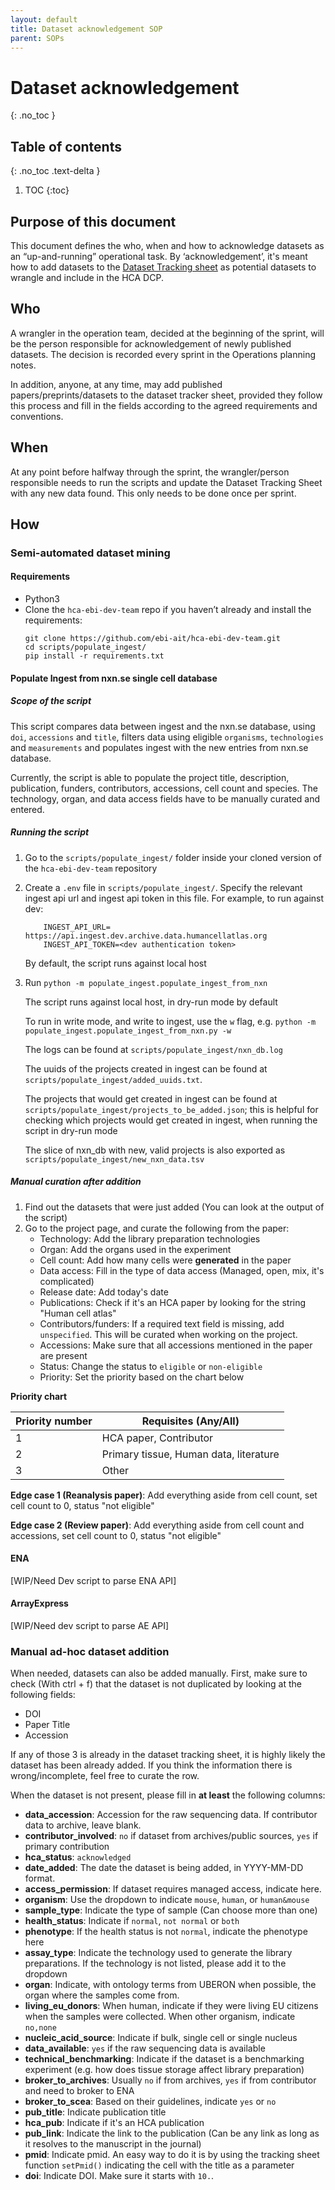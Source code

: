 ```yaml
---
layout: default
title: Dataset acknowledgement SOP
parent: SOPs
---
```


<script src="https://kit.fontawesome.com/fc66878563.js" crossorigin="anonymous"></script>

# Dataset acknowledgement
{: .no_toc }

## Table of contents
{: .no_toc .text-delta }

1. TOC
{:toc}


## Purpose of this document
This document defines the who, when and how to acknowledge datasets as an “up-and-running” operational task. By ‘acknowledgement’, it's meant how to add datasets to the [Dataset Tracking sheet](https://docs.google.com/spreadsheets/d/1rm5NZQjE-9rZ2YmK_HwjW-LgvFTTLs7Q6MzHbhPftRE/edit#gid=0) as potential datasets to wrangle and include in the HCA DCP. 

## Who
A wrangler in the operation team, decided at the beginning of the sprint, will be the person responsible for acknowledgement of newly published datasets. The decision is recorded every sprint in the Operations planning notes.

In addition, anyone, at any time, may add published papers/preprints/datasets to the dataset tracker sheet, provided they follow this process and fill in the fields according to the agreed requirements and conventions.

## When
At any point before halfway through the sprint, the wrangler/person responsible needs to run the scripts and update the Dataset Tracking Sheet with any new data found. This only needs to be done once per sprint.

## How

### Semi-automated dataset mining

#### Requirements

- Python3
- Clone the `hca-ebi-dev-team` repo if you haven’t already and install the requirements:
   ```
   git clone https://github.com/ebi-ait/hca-ebi-dev-team.git
   cd scripts/populate_ingest/
   pip install -r requirements.txt
   ```

#### Populate Ingest from nxn.se single cell database

##### Scope of the script

   This script compares data between ingest and the nxn.se database, using `doi`, `accessions` and `title`, filters
   data using eligible `organisms`, `technologies` and `measurements` and populates ingest with the new entries
   from nxn.se database.
   
   Currently, the script is able to populate the project title, description, publication, funders, contributors,
   accessions, cell count and species.
   The technology, organ, and data access fields have to be manually curated and entered.

##### Running the script

1) Go to the `scripts/populate_ingest/` folder inside your cloned version of the `hca-ebi-dev-team` repository

2) Create a `.env` file in `scripts/populate_ingest/`. Specify the relevant ingest api url and ingest api token in
this file. For example, to run against dev:

    ```
        INGEST_API_URL= https://api.ingest.dev.archive.data.humancellatlas.org
        INGEST_API_TOKEN=<dev authentication token>
    ```
    By default, the script runs against local host

3) Run `python -m populate_ingest.populate_ingest_from_nxn`
    
   The script runs against local host, in dry-run mode by default
   
   To run in write mode, and write to ingest, use the `w` flag, e.g.
   `python -m populate_ingest.populate_ingest_from_nxn.py -w`
   
   
   
   The logs can be found at `scripts/populate_ingest/nxn_db.log`
   
   The uuids of the projects created in ingest can be found at `scripts/populate_ingest/added_uuids.txt`.
   
   The projects that would get created in ingest can be found at `scripts/populate_ingest/projects_to_be_added.json`; 
   this is helpful for checking which projects would get created in ingest, when running the script in dry-run mode
   
   The slice of nxn_db with new, valid projects is also exported as `scripts/populate_ingest/new_nxn_data.tsv`
   
##### Manual curation after addition

1. Find out the datasets that were just added (You can look at the output of the script)
1. Go to the project page, and curate the following from the paper:
   - Technology: Add the library preparation technologies
   - Organ: Add the organs used in the experiment
   - Cell count: Add how many cells were **generated** in the paper
   - Data access: Fill in the type of data access (Managed, open, mix, it's complicated)
   - Release date: Add today's date
   - Publications: Check if it's an HCA paper by looking for the string "Human cell atlas"
   - Contributors/funders: If a required text field is missing, add `unspecified`. This will be curated when working on the project.
   - Accessions: Make sure that all accessions mentioned in the paper are present
   - Status: Change the status to `eligible` or `non-eligible`
   - Priority: Set the priority based on the chart below

**Priority chart**

| Priority number | Requisites (Any/All) |
|----------------|-----------|
| 1 | HCA paper, Contributor |
| 2 | Primary tissue, Human data, literature | 
| 3 | Other |

**Edge case 1 (Reanalysis paper)**: Add everything aside from cell count, set cell count to 0, status "not eligible"

**Edge case 2 (Review paper)**: Add everything aside from cell count and accessions, set cell count to 0, status "not eligible"


#### ENA
[WIP/Need Dev script to parse ENA API]

#### ArrayExpress
[WIP/Need dev script to parse AE API]


### Manual ad-hoc dataset addition

When needed, datasets can also be added manually. First, make sure to check (With ctrl + f) that the dataset is not duplicated by looking at the following fields:
- DOI
- Paper Title
- Accession

If any of those 3 is already in the dataset tracking sheet, it is highly likely the dataset has been already added. If you think the information there is wrong/incomplete, feel free to curate the row.

When the dataset is not present, please fill in **at least** the following columns:
- **data_accession**: Accession for the raw sequencing data. If contributor data to archive, leave blank.
- **contributor_involved**: `no` if dataset from archives/public sources, `yes` if primary contribution
- **hca_status**: `acknowledged`
- **date_added**: The date the dataset is being added, in YYYY-MM-DD format.
- **access_permission**: If dataset requires managed access, indicate here.
- **organism**: Use the dropdown to indicate `mouse`, `human`, or `human&mouse`
- **sample_type**: Indicate the type of sample (Can choose more than one)
- **health_status**: Indicate if `normal`, `not normal` or `both`
- **phenotype**: If the health status is not `normal`, indicate the phenotype here
- **assay_type**: Indicate the technology used to generate the library preparations. If the technology is not listed, please add it to the dropdown
- **organ**: Indicate, with ontology terms from UBERON when possible, the organ where the samples come from.
- **living_eu_donors**: When human, indicate if they were living EU citizens when the samples were collected. When other organism, indicate `no,none`
- **nucleic_acid_source**: Indicate if bulk, single cell or single nucleus
- **data_available**: `yes` if the raw sequencing data is available
- **technical_benchmarking**: Indicate if the dataset is a benchmarking experiment (e.g. how does tissue storage affect library preparation) 
- **broker_to_archives**: Usually `no` if from archives, `yes` if from contributor and need to broker to ENA
- **broker_to_scea**: Based on their guidelines, indicate `yes` or `no`
- **pub_title**: Indicate publication title
- **hca_pub**: Indicate if it's an HCA publication
- **pub_link**: Indicate the link to the publication (Can be any link as long as it resolves to the manuscript in the journal)
- **pmid**: Indicate pmid. An easy way to do it is by using the tracking sheet function `setPmid()` indicating the cell with the title as a parameter
- **doi**: Indicate DOI. Make sure it starts with `10.`.
